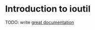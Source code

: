 # Introduction to ioutil

TODO: write [great documentation](http://jacobian.org/writing/what-to-write/)
